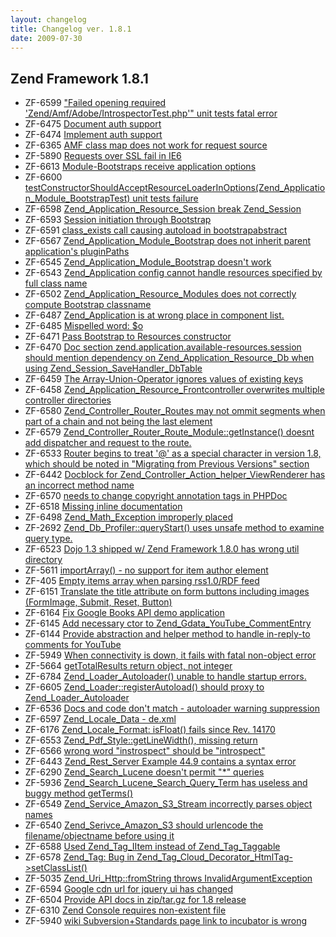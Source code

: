 ```yaml
---
layout: changelog
title: Changelog ver. 1.8.1
date: 2009-07-30
---
```


## Zend Framework 1.8.1

- ZF-6599	["Failed opening required 'Zend/Amf/Adobe/IntrospectorTest.php'" unit tests fatal error](/issue/browse/ZF-6599)
- ZF-6475	[Document auth support](/issue/browse/ZF-6475)
- ZF-6474	[Implement auth support](/issue/browse/ZF-6474)
- ZF-6365	[AMF class map does not work for request source](/issue/browse/ZF-6365)
- ZF-5890	[Requests over SSL fail in IE6](/issue/browse/ZF-5890)
- ZF-6613	[Module-Bootstraps receive application options](/issue/browse/ZF-6613)
- ZF-6600	[testConstructorShouldAcceptResourceLoaderInOptions(Zend_Application_Module_BootstrapTest) unit tests failure](/issue/browse/ZF-6600)
- ZF-6598	[Zend_Application_Resource_Session break Zend_Session](/issue/browse/ZF-6598)
- ZF-6593	[Session initiation through Bootstrap](/issue/browse/ZF-6593)
- ZF-6591	[class_exists call causing autoload in bootstrapabstract](/issue/browse/ZF-6591)
- ZF-6567	[Zend_Application_Module_Bootstrap does not inherit parent application's pluginPaths](/issue/browse/ZF-6567)
- ZF-6545	[Zend_Application_Module_Bootstrap doesn't work](/issue/browse/ZF-6545)
- ZF-6543	[Zend_Application config cannot handle resources specified by full class name](/issue/browse/ZF-6543)
- ZF-6502	[Zend_Application_Resource_Modules does not correctly compute Bootstrap classname](/issue/browse/ZF-6502)
- ZF-6487	[Zend_Application is at wrong place in component list.](/issue/browse/ZF-6487)
- ZF-6485	[Mispelled word: $o](/issue/browse/ZF-6485)
- ZF-6471	[Pass Bootstrap to Resources constructor](/issue/browse/ZF-6471)
- ZF-6470	[Doc section zend.application.available-resources.session should mention dependency on Zend_Application_Resource_Db when using Zend_Session_SaveHandler_DbTable](/issue/browse/ZF-6470)
- ZF-6459	[The Array-Union-Operator ignores values of existing keys](/issue/browse/ZF-6459)
- ZF-6458	[Zend_Application_Resource_Frontcontroller overwrites multiple controller directories](/issue/browse/ZF-6458)
- ZF-6580	[Zend_Controller_Router_Routes may not ommit segments when part of a chain and not being the last element](/issue/browse/ZF-6580)
- ZF-6579	[Zend_Controller_Router_Route_Module::getInstance() doesnt add dispatcher and request to the route.](/issue/browse/ZF-6579)
- ZF-6533	[Router begins to treat '@' as a special character in version 1.8, which should be noted in "Migrating from Previous Versions" section](/issue/browse/ZF-6533)
- ZF-6442	[Docblock for Zend_Controller_Action_helper_ViewRenderer has an incorrect method name](/issue/browse/ZF-6442)
- ZF-6570	[needs to change copyright annotation tags in PHPDoc](/issue/browse/ZF-6570)
- ZF-6518	[Missing inline documentation](/issue/browse/ZF-6518)
- ZF-6498	[Zend_Math_Exception improperly placed](/issue/browse/ZF-6498)
- ZF-2692	[Zend_Db_Profiler::queryStart() uses unsafe method to examine query type.](/issue/browse/ZF-2692)
- ZF-6523	[Dojo 1.3 shipped w/ Zend Framework 1.8.0 has wrong util directory](/issue/browse/ZF-6523)
- ZF-5611	[importArray() - no support for item author element](/issue/browse/ZF-5611)
- ZF-405	[Empty items array when parsing rss1.0/RDF feed](/issue/browse/ZF-405)
- ZF-6151	[Translate the title attribute on form buttons including images (FormImage, Submit, Reset, Button)](/issue/browse/ZF-6151)
- ZF-6164	[Fix Google Books API demo application](/issue/browse/ZF-6164)
- ZF-6145	[Add necessary ctor to Zend_Gdata_YouTube_CommentEntry](/issue/browse/ZF-6145)
- ZF-6144	[Provide abstraction and helper method to handle in-reply-to comments for YouTube](/issue/browse/ZF-6144)
- ZF-5949	[When connectivity is down, it fails with fatal non-object error](/issue/browse/ZF-5949)
- ZF-5664	[getTotalResults return object, not integer](/issue/browse/ZF-5664)
- ZF-6784	[Zend_Loader_Autoloader() unable to handle startup errors.](/issue/browse/ZF-6784)
- ZF-6605	[Zend_Loader::registerAutoload() should proxy to Zend_Loader_Autoloader](/issue/browse/ZF-6605)
- ZF-6536	[Docs and code don't match - autoloader warning suppression](/issue/browse/ZF-6536)
- ZF-6597	[Zend_Locale_Data - de.xml](/issue/browse/ZF-6597)
- ZF-6176	[Zend_Locale_Format: isFloat() fails since Rev. 14170](/issue/browse/ZF-6176)
- ZF-6553	[Zend_Pdf_Style::getLineWidth(),  missing return ](/issue/browse/ZF-6553)
- ZF-6566	[wrong word "instrospect" should be "introspect"](/issue/browse/ZF-6566)
- ZF-6443	[Zend_Rest_Server Example 44.9 contains a syntax error](/issue/browse/ZF-6443)
- ZF-6290	[Zend_Search_Lucene doesn't permit "*" queries](/issue/browse/ZF-6290)
- ZF-5936	[Zend_Search_Lucene_Search_Query_Term has useless and buggy method getTerms()](/issue/browse/ZF-5936)
- ZF-6549	[Zend_Service_Amazon_S3_Stream incorrectly parses object names](/issue/browse/ZF-6549)
- ZF-6540	[Zend_Serivce_Amazon_S3 should urlencode the filename/objectname before using it](/issue/browse/ZF-6540)
- ZF-6588	[Used Zend_Tag_IItem instead of Zend_Tag_Taggable](/issue/browse/ZF-6588)
- ZF-6578	[Zend_Tag: Bug in Zend_Tag_Cloud_Decorator_HtmlTag->setClassList()](/issue/browse/ZF-6578)
- ZF-5035	[Zend_Uri_Http::fromString throws InvalidArgumentException](/issue/browse/ZF-5035)
- ZF-6594	[Google cdn url for jquery ui has changed](/issue/browse/ZF-6594)
- ZF-6504	[Provide API docs in zip/tar.gz for 1.8 release](/issue/browse/ZF-6504)
- ZF-6310	[Zend Console requires non-existent file](/issue/browse/ZF-6310)
- ZF-5940	[wiki Subversion+Standards page link to incubator is wrong](/issue/browse/ZF-5940)
